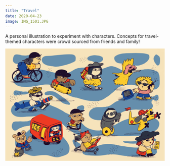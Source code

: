 ```yaml
---
title: "Travel"
date: 2020-04-23
image: IMG_1501.JPG
---
```


A personal illustration to experiment with characters. Concepts for travel-themed characters were crowd sourced from friends and family!

![Travel](IMG_1501.JPG)


